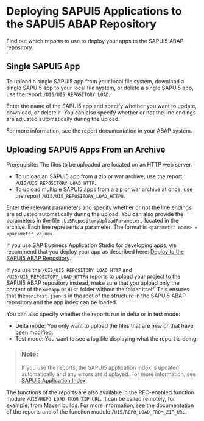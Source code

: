 <!-- loioa560bd6ed4654fd1b338df065d331872 -->

# Deploying SAPUI5 Applications to the SAPUI5 ABAP Repository

Find out which reports to use to deploy your apps to the SAPUI5 ABAP repository.



## Single SAPUI5 App

To upload a single SAPUI5 app from your local file system, download a single SAPUI5 app to your local file system, or delete a single SAPUI5 app, use the report `/UI5/UI5_REPOSITORY_LOAD`.

Enter the name of the SAPUI5 app and specify whether you want to update, download, or delete it. You can also specify whether or not the line endings are adjusted automatically during the upload.

For more information, see the report documentation in your ABAP system.



## Uploading SAPUI5 Apps From an Archive

Prerequisite: The files to be uploaded are located on an HTTP web server.

-   To upload an SAPUI5 app from a zip or war archive, use the report `/UI5/UI5_REPOSITORY_LOAD_HTTP`.
-   To upload multiple SAPUI5 apps from a zip or war archive at once, use the report `/UI5/UI5_REPOSITORY_LOAD_HTTPN`.

Enter the relevant parameters and specify whether or not the line endings are adjusted automatically during the upload. You can also provide the parameters in the file `.Ui5RepositoryUploadParameters` located in the archive. Each line represents a parameter. The format is `<parameter name> = <parameter value>`.

If you use SAP Business Application Studio for developing apps, we recommend that you deploy your app as described here: [Deploy to the SAPUI5 ABAP Repository](https://help.sap.com/viewer/584e0bcbfd4a4aff91c815cefa0bce2d/Cloud/en-US/340cf0109ec6451c88f7a0129990de59.html).

If you use the `/UI5/UI5_REPOSITORY_LOAD_HTTP` and `/UI5/UI5_REPOSITORY_LOAD_HTTPN` reports to upload your project to the SAPUI5 ABAP repository instead, make sure that you upload only the content of the `webapp` or `dist` folder without the folder itself. This ensures that the`manifest.json` is in the root of the structure in the SAPUI5 ABAP repository and the app index can be loaded.

You can also specify whether the reports run in delta or in test mode:

-   Delta mode: You only want to upload the files that are new or that have been modified.
-   Test mode: You want to see a log file displaying what the report is doing.

> ### Note:  
> If you use the reports, the SAPUI5 application index is updated automatically and any errors are displayed. For more information, see [SAPUI5 Application Index](sapui5-application-index-c5e7098.md).

The functions of the reports are also available in the RFC-enabled function module `/UI5/REPO_LOAD_FROM_ZIP_URL`. It can be called remotely, for example, from Maven builds. For more information, see the documentation of the reports and of the function module `/UI5/REPO_LOAD_FROM_ZIP_URL`.

